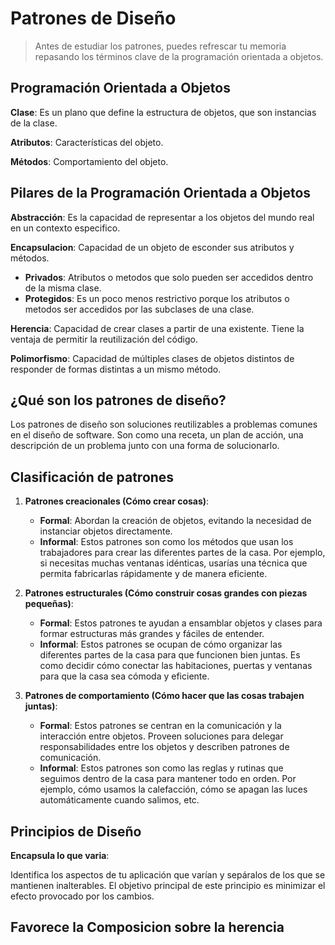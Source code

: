 # Patrones de Diseño

> Antes de estudiar los patrones, puedes refrescar tu memoria repasando los términos clave de la programación orientada a objetos.

## Programación Orientada a Objetos

**Clase**: Es un plano que define la estructura de objetos, que son instancias de la clase.

**Atributos**: Características del objeto.

**Métodos**: Comportamiento del objeto.

## Pilares de la Programación Orientada a Objetos

**Abstracción**: Es la capacidad de representar a los objetos del mundo real en un contexto especifico.

**Encapsulacion**: Capacidad de un objeto de esconder sus atributos y métodos.
- **Privados**: Atributos o metodos que  solo pueden ser accedidos dentro de la misma clase.
- **Protegidos**: Es un poco menos restrictivo porque los atributos o metodos ser accedidos por las subclases de una clase.

**Herencia**: Capacidad de crear clases a partir de una existente. Tiene la ventaja de permitir la reutilización del código.

**Polimorfismo**: Capacidad de múltiples clases de objetos distintos de responder de formas distintas a un mismo método.

## ¿Qué son los patrones de diseño?

Los patrones de diseño son soluciones reutilizables a problemas comunes en el diseño de software. Son como una receta, un plan de acción, una descripción de un problema junto con una forma de solucionarlo.

## Clasificación de patrones

1. **Patrones creacionales (Cómo crear cosas)**: 
    - **Formal**: Abordan la creación de objetos, evitando la necesidad de instanciar objetos directamente.
    - **Informal**: Estos patrones son como los métodos que usan los trabajadores para crear las diferentes partes de la casa. Por ejemplo, si necesitas muchas ventanas idénticas, usarías una técnica que permita fabricarlas rápidamente y de manera eficiente.

2. **Patrones estructurales (Cómo construir cosas grandes con piezas pequeñas)**: 
    - **Formal**: Estos patrones te ayudan a ensamblar objetos y clases para formar estructuras más grandes y fáciles de entender.
    - **Informal**: Estos patrones se ocupan de cómo organizar las diferentes partes de la casa para que funcionen bien juntas. Es como decidir cómo conectar las habitaciones, puertas y ventanas para que la casa sea cómoda y eficiente.

3. **Patrones de comportamiento (Cómo hacer que las cosas trabajen juntas)**: 
    - **Formal**: Estos patrones se centran en la comunicación y la interacción entre objetos. Proveen soluciones para delegar responsabilidades entre los objetos y describen patrones de comunicación.
    - **Informal**: Estos patrones son como las reglas y rutinas que seguimos dentro de la casa para mantener todo en orden. Por ejemplo, cómo usamos la calefacción, cómo se apagan las luces automáticamente cuando salimos, etc. 

## Principios de Diseño

**Encapsula lo que varia**: 

Identifica los aspectos de tu aplicación que varían y sepáralos de los que se mantienen inalterables.
El objetivo principal de este principio es minimizar el efecto provocado por los cambios.

## Favorece la Composicion sobre la herencia